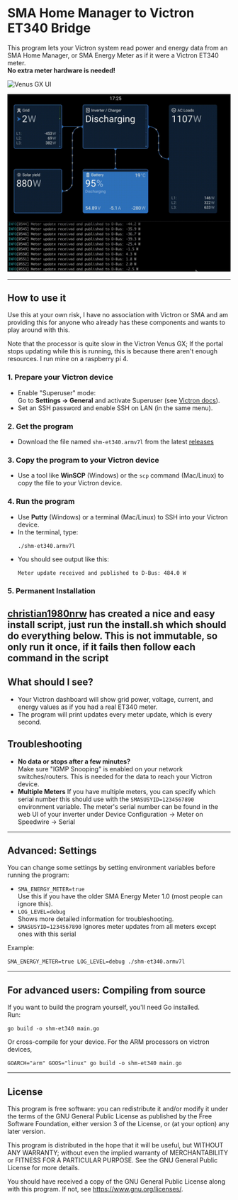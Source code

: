 # SMA Home Manager to Victron ET340 Bridge

This program lets your Victron system read power and energy data from an SMA Home Manager, or SMA Energy Meter as if it were a Victron ET340 meter.  
**No extra meter hardware is needed!**

![Venus GX UI](img/meter_sample.gif)

![Venus UI v2](img/victron_gui_v2.gif)

---

## How to use it

Use this at your own risk, I have no association with Victron or SMA and am providing
this for anyone who already has these components and wants to play around with this.

Note that the processor is quite slow in the Victron Venus GX; If the portal stops updating while this is running, this is because there aren't enough resources. I run mine on a raspberry pi 4.

### 1. Prepare your Victron device

- Enable "Superuser" mode:  
  Go to **Settings → General** and activate Superuser (see [Victron docs](https://www.victronenergy.com/live/ccgx:root_access)).
- Set an SSH password and enable SSH on LAN (in the same menu).

### 2. Get the program

- Download the file named `shm-et340.armv7l` from the latest [releases](https://github.com/mitchese/shm-et340/releases)

### 3. Copy the program to your Victron device

- Use a tool like **WinSCP** (Windows) or the `scp` command (Mac/Linux) to copy the file to your Victron device.

### 4. Run the program

- Use **Putty** (Windows) or a terminal (Mac/Linux) to SSH into your Victron device.
- In the terminal, type:
  ```
  ./shm-et340.armv7l
  ```
- You should see output like this:
  ```
  Meter update received and published to D-Bus: 484.0 W
  ```
### 5. Permanent Installation

[christian1980nrw](https://github.com/christian1980nrw) has created a nice and easy install script, just
run the install.sh which should do everything below. This is not immutable, so only run it once, if it fails
then follow each command in the script
---

## What should I see?

- Your Victron dashboard will show grid power, voltage, current, and energy values as if you had a real ET340 meter.
- The program will print updates every meter update, which is every second.

## Troubleshooting

- **No data or stops after a few minutes?**  
  Make sure "IGMP Snooping" is enabled on your network switches/routers. This is needed for the data to reach your Victron device.
- **Multiple Meters**
  If you have multiple meters, you can specify which serial number this should use with the `SMASUSYID=1234567890` environment variable. The meter's serial number can be found in the web UI of your inverter under Device Configuration -> Meter on Speedwire -> Serial

---

## Advanced: Settings

You can change some settings by setting environment variables before running the program:

- `SMA_ENERGY_METER=true`  
  Use this if you have the older SMA Energy Meter 1.0 (most people can ignore this).
- `LOG_LEVEL=debug`  
  Shows more detailed information for troubleshooting.
- `SMASUSYID=1234567890`
  Ignores meter updates from all meters except ones with this serial


Example:
```
SMA_ENERGY_METER=true LOG_LEVEL=debug ./shm-et340.armv7l
```

---

## For advanced users: Compiling from source

If you want to build the program yourself, you'll need Go installed.  
Run:
```
go build -o shm-et340 main.go
```
Or cross-compile for your device. For the ARM processors on victron devices,
```
GOARCH="arm" GOOS="linux" go build -o shm-et340 main.go
```

---

## License

This program is free software: you can redistribute it and/or modify it under the terms of the GNU General Public License as published by the Free Software Foundation, either version 3 of the License, or (at your option) any later version.

This program is distributed in the hope that it will be useful, but WITHOUT ANY WARRANTY; without even the implied warranty of MERCHANTABILITY or FITNESS FOR A PARTICULAR PURPOSE. See the GNU General Public License for more details.

You should have received a copy of the GNU General Public License along with this program. If not, see https://www.gnu.org/licenses/.

